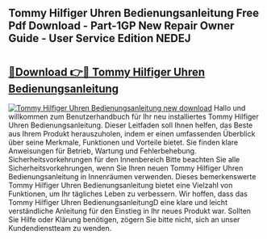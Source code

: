 ## Tommy Hilfiger Uhren Bedienungsanleitung Free Pdf Download - Part-1GP New Repair Owner Guide - User Service Edition NEDEJ

# <h2><a href="http://df54o26.blite.top/?on=Tommy+Hilfiger+Uhren+Bedienungsanleitung">🔗Download 👉🔴 Tommy Hilfiger Uhren Bedienungsanleitung</a></h2>

[![Tommy Hilfiger Uhren Bedienungsanleitung new download](https://i.imgur.com/lujVjoI.png)](http://df54o26.blite.top/?on=Tommy+Hilfiger+Uhren+Bedienungsanleitung)
Hallo und willkommen zum Benutzerhandbuch für Ihr neu installiertes Tommy Hilfiger Uhren Bedienungsanleitung. Dieser Leitfaden soll Ihnen helfen, das Beste aus Ihrem Produkt herauszuholen, indem er einen umfassenden Überblick über seine Merkmale, Funktionen und Vorteile bietet. Sie finden klare Anweisungen für Betrieb, Wartung und Fehlerbehebung. Sicherheitsvorkehrungen für den Innenbereich Bitte beachten Sie alle Sicherheitsvorkehrungen, wenn Sie Ihren neuen Tommy Hilfiger Uhren Bedienungsanleitung in Innenräumen verwenden. Dieses bemerkenswerte Tommy Hilfiger Uhren Bedienungsanleitung bietet eine Vielzahl von Funktionen, um Ihr tägliches Leben zu verbessern. Wir hoffen, dass das Tommy Hilfiger Uhren BedienungsanleitungD eine klare und leicht verständliche Anleitung für den Einstieg in Ihr neues Produkt war. Sollten Sie Hilfe oder Klärung benötigen, zögern Sie bitte nicht, sich an unser Kundendienstteam zu wenden.
